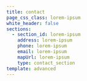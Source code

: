 ```yaml
---
title: contact
page_css_class: lorem-ipsum
white_header: false
sections:
  - section_id: lorem-ipsum
    address: lorem-ipsum
    phone: lorem-ipsum
    email: lorem-ipsum
    mapUrl: lorem-ipsum
    type: contact_section
template: advanced
---
```

